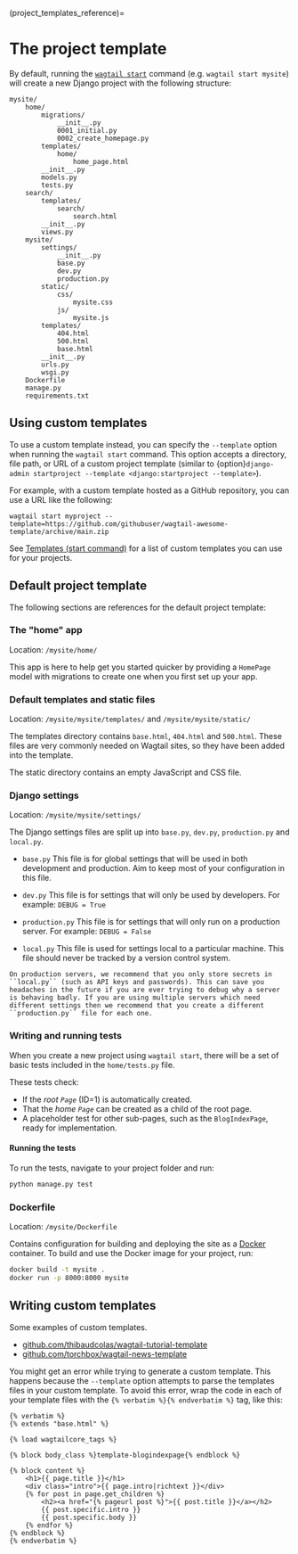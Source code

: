 (project_templates_reference)=

# The project template

By default, running the [`wagtail start`](wagtail_start) command (e.g. `wagtail start mysite`) will create a new Django project with the following structure:

```text
mysite/
    home/
        migrations/
            __init__.py
            0001_initial.py
            0002_create_homepage.py
        templates/
            home/
                home_page.html
        __init__.py
        models.py
        tests.py
    search/
        templates/
            search/
                search.html
        __init__.py
        views.py
    mysite/
        settings/
            __init__.py
            base.py
            dev.py
            production.py
        static/
            css/
                mysite.css
            js/
                mysite.js
        templates/
            404.html
            500.html
            base.html
        __init__.py
        urls.py
        wsgi.py
    Dockerfile
    manage.py
    requirements.txt
```

## Using custom templates

To use a custom template instead, you can specify the `--template` option when running the `wagtail start` command. This option accepts a directory, file path, or URL of a custom project template (similar to {option}`django-admin startproject --template <django:startproject --template>`).

For example, with a custom template hosted as a GitHub repository, you can use a URL like the following:

```shell
wagtail start myproject --template=https://github.com/githubuser/wagtail-awesome-template/archive/main.zip
```

See [Templates (start command)](https://github.com/springload/awesome-wagtail#templates-start-command) for a list of custom templates you can use for your projects.

## Default project template

The following sections are references for the default project template:

### The "home" app

Location: `/mysite/home/`

This app is here to help get you started quicker by providing a `HomePage` model with migrations to create one when you first set up your app.

### Default templates and static files

Location: `/mysite/mysite/templates/` and `/mysite/mysite/static/`

The templates directory contains `base.html`, `404.html` and `500.html`. These files are very commonly needed on Wagtail sites, so they have been added into the template.

The static directory contains an empty JavaScript and CSS file.

### Django settings

Location: `/mysite/mysite/settings/`

The Django settings files are split up into `base.py`, `dev.py`, `production.py` and `local.py`.

-   `base.py`
    This file is for global settings that will be used in both development and production. Aim to keep most of your configuration in this file.

-   `dev.py`
    This file is for settings that will only be used by developers. For example: `DEBUG = True`

-   `production.py`
    This file is for settings that will only run on a production server. For example: `DEBUG = False`

-   `local.py`
    This file is used for settings local to a particular machine. This file should never be tracked by a version control system.

```{note}
On production servers, we recommend that you only store secrets in ``local.py`` (such as API keys and passwords). This can save you headaches in the future if you are ever trying to debug why a server is behaving badly. If you are using multiple servers which need different settings then we recommend that you create a different ``production.py`` file for each one.
```

### Writing and running tests

When you create a new project using `wagtail start`, there will be a set of basic tests included in the `home/tests.py` file.

These tests check:

-   If the _root `Page`_ (ID=1) is automatically created.
-   That the _home `Page`_ can be created as a child of the root page.
-   A placeholder test for other sub-pages, such as the `BlogIndexPage`, ready for implementation.

#### Running the tests

To run the tests, navigate to your project folder and run:

```sh
python manage.py test
```

### Dockerfile

Location: `/mysite/Dockerfile`

Contains configuration for building and deploying the site as a [Docker](https://docs.docker.com/) container. To build and use the Docker image for your project, run:

```sh
docker build -t mysite .
docker run -p 8000:8000 mysite
```

## Writing custom templates

Some examples of custom templates.

-   [github.com/thibaudcolas/wagtail-tutorial-template](https://github.com/thibaudcolas/wagtail-tutorial-template)
-   [github.com/torchbox/wagtail-news-template](https://github.com/torchbox/wagtail-news-template)

You might get an error while trying to generate a custom template. This happens because the `--template` option attempts to parse the templates files in your custom template. To avoid this error, wrap the code in each of your template files with the `{% verbatim %}{% endverbatim %}` tag, like this:

```html+django
{% verbatim %}
{% extends "base.html" %}

{% load wagtailcore_tags %}

{% block body_class %}template-blogindexpage{% endblock %}

{% block content %}
    <h1>{{ page.title }}</h1>
    <div class="intro">{{ page.intro|richtext }}</div>
    {% for post in page.get_children %}
        <h2><a href="{% pageurl post %}">{{ post.title }}</a></h2>
        {{ post.specific.intro }}
        {{ post.specific.body }}
    {% endfor %}
{% endblock %}
{% endverbatim %}
```
